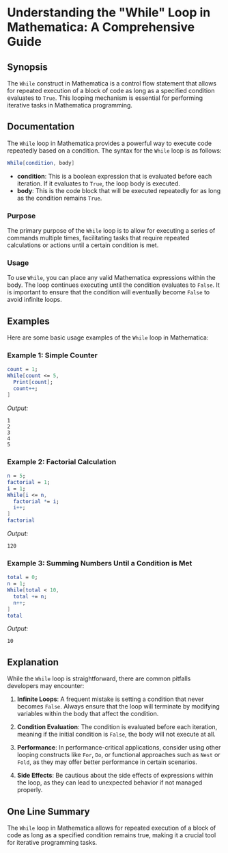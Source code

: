 <!--
Meta Description: # Understanding the "While" Loop in Mathematica: A Comprehensive Guide ## Synopsis The `While` construct in Mathematica is a control flow statement th...
Meta Keywords: condition, while, loop, mathematica, body
-->

# Understanding the "While" Loop in Mathematica: A Comprehensive Guide

## Synopsis
The `While` construct in Mathematica is a control flow statement that allows for repeated execution of a block of code as long as a specified condition evaluates to `True`. This looping mechanism is essential for performing iterative tasks in Mathematica programming.

## Documentation
The `While` loop in Mathematica provides a powerful way to execute code repeatedly based on a condition. The syntax for the `While` loop is as follows:

```mathematica
While[condition, body]
```

- **condition**: This is a boolean expression that is evaluated before each iteration. If it evaluates to `True`, the loop body is executed.
- **body**: This is the code block that will be executed repeatedly for as long as the condition remains `True`.

### Purpose
The primary purpose of the `While` loop is to allow for executing a series of commands multiple times, facilitating tasks that require repeated calculations or actions until a certain condition is met.

### Usage
To use `While`, you can place any valid Mathematica expressions within the body. The loop continues executing until the condition evaluates to `False`. It is important to ensure that the condition will eventually become `False` to avoid infinite loops.

## Examples
Here are some basic usage examples of the `While` loop in Mathematica:

### Example 1: Simple Counter
```mathematica
count = 1;
While[count <= 5,
  Print[count];
  count++;
]
```
*Output:*
```
1
2
3
4
5
```

### Example 2: Factorial Calculation
```mathematica
n = 5;
factorial = 1;
i = 1;
While[i <= n,
  factorial *= i;
  i++;
]
factorial 
```
*Output:*
```
120
```

### Example 3: Summing Numbers Until a Condition is Met
```mathematica
total = 0;
n = 1;
While[total < 10,
  total += n;
  n++;
]
total
```
*Output:*
```
10
```

## Explanation
While the `While` loop is straightforward, there are common pitfalls developers may encounter:

1. **Infinite Loops**: A frequent mistake is setting a condition that never becomes `False`. Always ensure that the loop will terminate by modifying variables within the body that affect the condition.

2. **Condition Evaluation**: The condition is evaluated before each iteration, meaning if the initial condition is `False`, the body will not execute at all.

3. **Performance**: In performance-critical applications, consider using other looping constructs like `For`, `Do`, or functional approaches such as `Nest` or `Fold`, as they may offer better performance in certain scenarios.

4. **Side Effects**: Be cautious about the side effects of expressions within the loop, as they can lead to unexpected behavior if not managed properly.

## One Line Summary
The `While` loop in Mathematica allows for repeated execution of a block of code as long as a specified condition remains true, making it a crucial tool for iterative programming tasks.